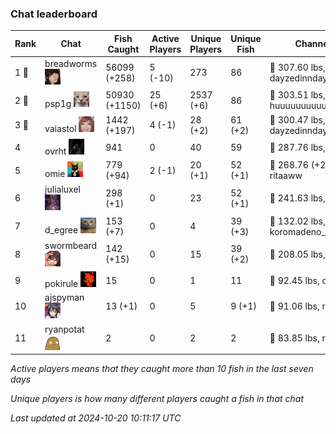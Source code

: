 ### Chat leaderboard
| Rank | Chat | Fish Caught | Active Players | Unique Players | Unique Fish | Channel Record 🎊 |
|------|------|-------------|----------------|----------------|-------------|-------------------|
| 1 🥇  | breadworms ![breadworms](https://raw.githubusercontent.com/blableblup/gofish/main/images/players/breadworms.png) | 56099 (+258) | 5 (-10) | 273 | 86 | 🦑 307.60 lbs, dayzedinndaydreams |
| 2 🥈  | psp1g ![psp1g](https://raw.githubusercontent.com/blableblup/gofish/main/images/players/psp1g.png) | 50930 (+1150) | 25 (+6) | 2537 (+6) | 86 | 🐳 303.51 lbs, huuuuuuuuuuuuuuuuuuuuuurz |
| 3 🥉  | vaiastol ![vaiastol](https://raw.githubusercontent.com/blableblup/gofish/main/images/players/vaiastol.png) | 1442 (+197) | 4 (-1) | 28 (+2) | 61 (+2) | 🐳 300.47 lbs, dayzedinndaydreams |
| 4  | ovrht ![ovrht](https://raw.githubusercontent.com/blableblup/gofish/main/images/players/ovrht.png) | 941 | 0 | 40 | 59 | 🐳 287.76 lbs, ovrht |
| 5  | omie ![omie](https://raw.githubusercontent.com/blableblup/gofish/main/images/players/omie.png) | 779 (+94) | 2 (-1) | 20 (+1) | 52 (+1) | 🐉 268.76 (+24.21) lbs, ritaaww |
| 6  | julialuxel ![julialuxel](https://raw.githubusercontent.com/blableblup/gofish/main/images/players/julialuxel.png) | 298 (+1) | 0 | 23 | 52 (+1) | 🦕 241.63 lbs, toastyso |
| 7  | d_egree ![d_egree](https://raw.githubusercontent.com/blableblup/gofish/main/images/players/d_egree.png) | 153 (+7) | 0 | 4 | 39 (+3) | 🐊 132.02 lbs, koromadeno_shogun |
| 8  | swormbeard ![swormbeard](https://raw.githubusercontent.com/blableblup/gofish/main/images/players/swormbeard.png) | 142 (+15) | 0 | 15 | 39 (+2) | 🐳 208.05 lbs, larrahey |
| 9  | pokirule ![pokirule](https://raw.githubusercontent.com/blableblup/gofish/main/images/players/pokirule.png) | 15 | 0 | 1 | 11 | 🐙 92.45 lbs, osnyisdead |
| 10  | ajspyman ![ajspyman](https://raw.githubusercontent.com/blableblup/gofish/main/images/players/ajspyman.png) | 13 (+1) | 0 | 5 | 9 (+1) | 🐬 91.06 lbs, respirate_ |
| 11  | ryanpotat ![ryanpotat](https://raw.githubusercontent.com/blableblup/gofish/main/images/players/ryanpotat.png) | 2 | 0 | 2 | 2 | 🐊 83.85 lbs, respirate_ |

_Active players means that they caught more than 10 fish in the last seven days_

_Unique players is how many different players caught a fish in that chat_

_Last updated at 2024-10-20 10:11:17 UTC_